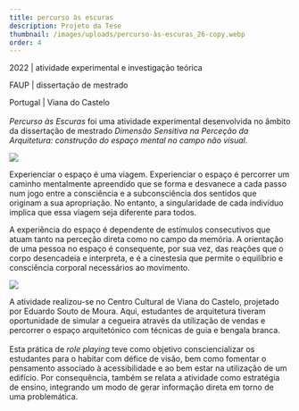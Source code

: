 ```yaml
---
title: percurso às escuras
description: Projeto da Tese
thumbnail: /images/uploads/percurso-às-escuras_26-copy.webp
order: 4
---
```


<section class="section-bottom-aligned">



2022 | atividade experimental e investigação teórica

FAUP | dissertação de mestrado

Portugal | Viana do Castelo\
\
*Percurso às Escuras* foi uma atividade experimental desenvolvida no âmbito da dissertação de mestrado *Dimensão Sensitiva na Perceção da Arquitetura: construção do espaço mental no campo não visual*.

</section>

![](/images/uploads/esquema-pensamento-copy.webp)


<section class="section-bottom-aligned">

Experienciar o espaço é uma viagem. Experienciar o espaço é percorrer um caminho mentalmente apreendido que se forma e desvanece a cada passo num jogo entre a consciência e a subconsciência dos sentidos que originam a sua apropriação. No entanto, a singularidade de cada indivíduo implica que essa viagem seja diferente para todos.

A experiência do espaço é dependente de estímulos consecutivos que atuam tanto na perceção direta como no campo da memória. A orientação de uma pessoa no espaço é consequente, por sua vez, das reações que o corpo desencadeia e interpreta, e é a cinestesia que permite o equilíbrio e consciência corporal necessários ao movimento.
</section>

![](/images/uploads/percurso-às-escuras_15-copy.webp)


<section class="section-top-aligned">





A atividade realizou-se no Centro Cultural de Viana do Castelo, projetado por Eduardo Souto de Moura. Aqui, estudantes de arquitetura tiveram oportunidade de simular a cegueira através da utilização de vendas e percorrer o espaço arquitetónico com técnicas de guia e bengala branca.\
\
Esta prática de *role playing* teve como objetivo consciencializar os estudantes para o habitar com défice de visão, bem como fomentar o pensamento associado à acessibilidade e ao bem estar na utilização de um edifício. Por consequência, também se relata a atividade como estratégia de ensino, integrando um modo de gerar informação direta em torno de uma problemática.


</section>
